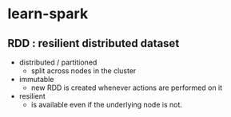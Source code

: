 # learn-spark

## RDD : resilient distributed dataset
- distributed / partitioned
  - split across nodes in the cluster
- immutable
  - new RDD is created whenever actions are performed on it 
- resilient 
  - is available even if the underlying node is not.
